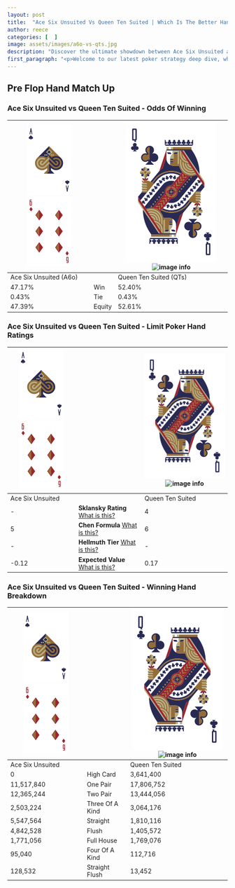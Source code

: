 ```yaml
---
layout: post
title:  "Ace Six Unsuited Vs Queen Ten Suited | Which Is The Better Hand In Poker? A Complete Guide"
author: reece
categories: [  ]
image: assets/images/a6o-vs-qts.jpg
description: "Discover the ultimate showdown between Ace Six Unsuited and Queen Ten Suited in poker! Uncover the odds, strategies, and scenarios where one hand triumphs over the other. Get ready to up your poker game with this thrilling analysis."
first_paragraph: "<p>Welcome to our latest poker strategy deep dive, where we're pitting two distinct hands against each other in a high-stakes showdown: Ace Six Unsuited vs Queen Ten Suited.</p><p>In the dynamic world of poker, every decision counts, and knowing which hand holds the upper hand is key to your success at the table.</p><p>In this article, we'll dissect these two hands, explore the scenarios where one dominates the other, and equip you with the knowledge to make strategic choices that can tip the odds in your favor.</p><p>Get ready to unravel the intriguing dynamics of these poker hands and elevate your game to new heights.</p>"
---
```




[comment]: # (sp0)

## Pre Flop Hand Match Up

<div class="table hand-ratings" markdown="1"> 



### Ace Six Unsuited vs Queen Ten Suited - Odds Of Winning


    
| ![image info](assets/images/hand1/A.png) ![image info](assets/images/hand1/6o.png) |  | ![image info](assets/images/hand2/Q.png) ![image info](assets/images/hand2/Ts.png) |
| -------- | -------- | -------- |
| Ace Six Unsuited (A6o) |  | Queen Ten Suited (QTs) |
| 47.17% | Win | 52.40% |
| 0.43% | Tie | 0.43% |
| 47.39% | Equity | 52.61% |




[comment]: # (sp1)



### Ace Six Unsuited vs Queen Ten Suited - Limit Poker Hand Ratings


    
| ![image info](assets/images/hand1/A.png) ![image info](assets/images/hand1/6o.png) |  | ![image info](assets/images/hand2/Q.png) ![image info](assets/images/hand2/Ts.png) |
| -------- | -------- | -------- |
| Ace Six Unsuited |  | Queen Ten Suited |
| - | **Sklansky Rating** [What is this?](/sklansky-rating-explained) | 4 |
| 5 | **Chen Formula** [What is this?](/chen-formula-explained) | 6 |
| - | **Hellmuth Tier** [What is this?](/Hellmuth-tier-explained) | - |
| -0.12 | **Expected Value** [What is this?](/expected-value-explained) | 0.17 |




[comment]: # (sp2)



### Ace Six Unsuited vs Queen Ten Suited - Winning Hand Breakdown


    
| ![image info](assets/images/hand1/A.png) ![image info](assets/images/hand1/6o.png) |  | ![image info](assets/images/hand2/Q.png) ![image info](assets/images/hand2/Ts.png) |
| -------- | -------- | -------- |
| Ace Six Unsuited |  | Queen Ten Suited |
| 0 | High Card | 3,641,400 |
| 11,517,840 | One Pair | 17,806,752 |
| 12,365,244 | Two Pair | 13,444,056 |
| 2,503,224 | Three Of A Kind | 3,064,176 |
| 5,547,564 | Straight | 1,810,116 |
| 4,842,528 | Flush | 1,405,572 |
| 1,771,056 | Full House | 1,769,076 |
| 95,040 | Four Of A Kind | 112,716 |
| 128,532 | Straight Flush | 13,452 |




[comment]: # (sp3)



</div>

[comment]: # (sp4)



[comment]: # (sp5)

